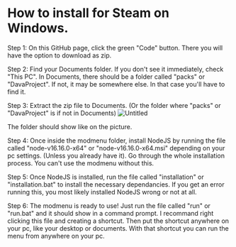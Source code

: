 # How to install for Steam on Windows.

Step 1: On this GitHub page, click the green "Code" button. There you will have the option to download as zip.

Step 2: Find your Documents folder. If you don't see it immediately, check "This PC". In Documents, there should be a folder called "packs" or "DavaProject". If not, it may be somewhere else. In that case you'll have to find it.

Step 3: Extract the zip file to Documents. (Or the folder where "packs" or "DavaProject" is if not in Documents) 
![Untitled](https://user-images.githubusercontent.com/99101540/182454645-5e94b8c2-aa60-4174-a9dd-e458e9d72743.png)

The folder should show like on the picture.

Step 4: Once inside the modmenu folder, install NodeJS by running the file called "node-v16.16.0-x64" or "node-v16.16.0-x64.msi" depending on your pc settings. (Unless you already have it). Go through the whole installation process.
You can't use the modmenu without this.

Step 5: Once NodeJS is installed, run the file called "installation" or "installation.bat" to install the necessary dependancies.
If you get an error running this, you most likely installed NodeJS wrong or not at all.

Step 6: The modmenu is ready to use! Just run the file called "run" or "run.bat" and it should show in a command prompt. 
I recommand right clicking this file and creating a shortcut. Then put the shortcut anywhere on your pc, like your desktop or documents. With that shortcut you can run the menu from anywhere on your pc.
